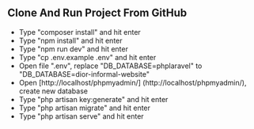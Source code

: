 ## Clone And Run Project From GitHub

-   Type "composer install" and hit enter
-   Type "npm install" and hit enter
-   Type "npm run dev" and hit enter
-   Type "cp .env.example .env" and hit enter
-   Open file ".env", replace "DB_DATABASE=phplaravel" to "DB_DATABASE=dior-informal-website"
-   Open [http://localhost/phpmyadmin/] (http://localhost/phpmyadmin/), create new database
-   Type "php artisan key:generate" and hit enter
-   Type "php artisan migrate" and hit enter
-   Type "php artisan serve" and hit enter
